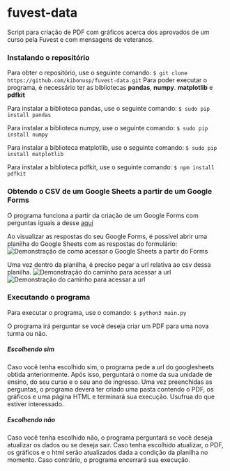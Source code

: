 # fuvest-data
Script para criação de PDF com gráficos acerca dos aprovados de um curso pela Fuvest e com mensagens de veteranos.

### Instalando o repositório
Para obter o repositório, use o seguinte comando:
```$ git clone https://github.com/kibonusp/fuvest-data.git```
Para poder executar o programa, é necessário ter as bibliotecas **pandas**, **numpy**. **matplotlib** e **pdfkit**

Para instalar a biblioteca pandas, use o seguinte comando:
```$ sudo pip install pandas```

Para instalar a biblioteca numpy, use o seguinte comando:
```$ sudo pip install numpy```

Para instalar a biblioteca matplotlib, use o seguinte comando:
```$ sudo pip install matplotlib```

Para instalar a biblioteca pdfkit, use o seguinte comando:
```$ npm install pdfkit```

### Obtendo o CSV de um Google Sheets a partir de um Google Forms
O programa funciona a partir da criação de um Google Forms com perguntas iguais a desse [aqui](https://forms.gle/Qi5fPkwZbbtsBz3F7)

Ao visualizar as respostas do seu Google Forms, é possível abrir uma planilha do Google Sheets com as respostas do formulário:
<img src="IMAGES/forms.png" alt="Demonstração de como acessar o Google Sheets a partir do Forms" class="align">

Uma vez dentro da planilha, é preciso pegar a url relativa ao csv dessa planilha.
<img src="IMAGES/planilha1.png" alt="Demonstração do caminho para acessar a url" class="align">
<img src="IMAGES/planilha2.png" alt="Demonstração do caminho para acessar a url" class="align">

### Executando o programa

Para executar o programa, use o comando:
```$ python3 main.py```

O programa irá perguntar se você deseja criar um PDF para uma nova turma ou não.

##### Escolhendo sim
Caso você tenha escolhido sim, o programa pede a url do googlesheets obtida anteriormente.
Após isso, perguntará o nome da sua unidade de ensino, do seu curso e o seu ano de ingresso.
Uma vez preenchidas as perguntas, o programa deverá ter criado uma pasta contendo o PDF, os gráficos e uma página HTML e terminará sua execução.
Usufrua do que estiver interessado.
    
##### Escolhendo não
Caso você tenha escolhido não, o programa perguntará se você deseja atualizar os dados ou se deseja sair.
Caso tenha escolhido atualizar, o PDF, os gráficos e o html serão atualizados dada a condição da planilha no momento.
Caso contrário, o programa encerrará sua execução.